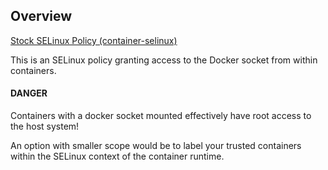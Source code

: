 ## Overview

[Stock SELinux Policy (container-selinux)](https://github.com/containers/container-selinux/blob/562455891442021c87f1e191b74775b9975f587a/container.te)

This is an SELinux policy granting access to the Docker socket from within containers.

#### DANGER

Containers with a docker socket mounted effectively have root access to the host system!

An option with smaller scope would be to label your trusted containers within the SELinux context of the container runtime.
